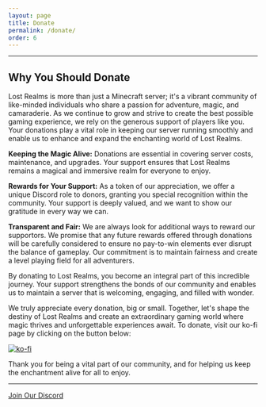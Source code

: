 ```yaml
---
layout: page
title: Donate
permalink: /donate/
order: 6
---
```


<hr color="#7B4B94">

## **Why You Should Donate**

Lost Realms is more than just a Minecraft server; it's a vibrant community of like-minded individuals who share a passion for adventure, magic, and camaraderie. As we continue to grow and strive to create the best possible gaming experience, we rely on the generous support of players like you. Your donations play a vital role in keeping our server running smoothly and enable us to enhance and expand the enchanting world of Lost Realms.

**Keeping the Magic Alive:** Donations are essential in covering server costs, maintenance, and upgrades. Your support ensures that Lost Realms remains a magical and immersive realm for everyone to enjoy.

**Rewards for Your Support:** As a token of our appreciation, we offer a unique Discord role to donors, granting you special recognition within the community. Your support is deeply valued, and we want to show our gratitude in every way we can.

**Transparent and Fair:** We are always look for additional ways to reward our supportors. We promise that any future rewards offered through donations will be carefully considered to ensure no pay-to-win elements ever disrupt the balance of gameplay. Our commitment is to maintain fairness and create a level playing field for all adventurers.

By donating to Lost Realms, you become an integral part of this incredible journey. Your support strengthens the bonds of our community and enables us to maintain a server that is welcoming, engaging, and filled with wonder.

We truly appreciate every donation, big or small. Together, let's shape the destiny of Lost Realms and create an extraordinary gaming world where magic thrives and unforgettable experiences await. To donate, visit our ko-fi page by clicking on the button below:

[![ko-fi](https://ko-fi.com/img/githubbutton_sm.svg)](https://ko-fi.com/M4M8NLMYI)

Thank you for being a vital part of our community, and for helping us keep the enchantment alive for all to enjoy.

<hr color="#7B4B94">

[Join Our Discord][discord]

[discord]: https://discord.gg/5fhRG77PUm
